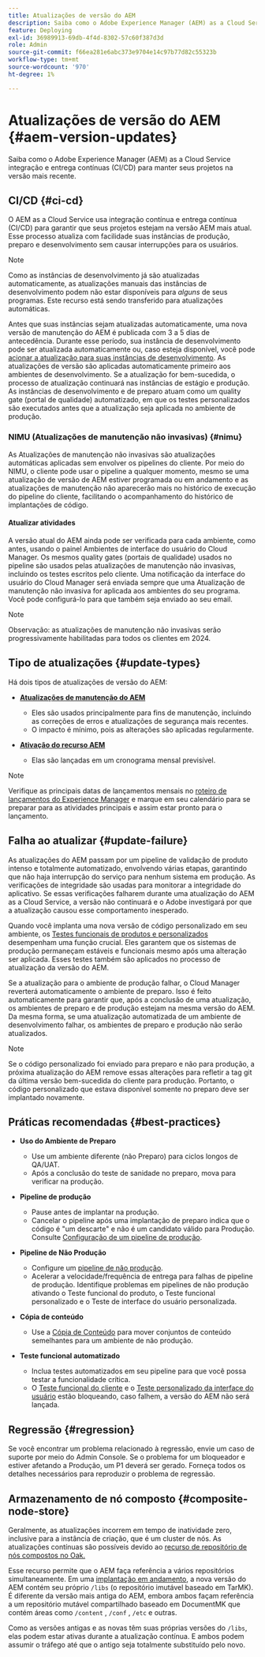 ```yaml
---
title: Atualizações de versão do AEM
description: Saiba como o Adobe Experience Manager (AEM) as a Cloud Service integração e entrega contínuas (CI/CD) para manter seus projetos na versão mais recente.
feature: Deploying
exl-id: 36989913-69db-4f4d-8302-57c60f387d3d
role: Admin
source-git-commit: f66ea281e6abc373e9704e14c97b77d82c55323b
workflow-type: tm+mt
source-wordcount: '970'
ht-degree: 1%

---
```



# Atualizações de versão do AEM {#aem-version-updates}

Saiba como o Adobe Experience Manager (AEM) as a Cloud Service integração e entrega contínuas (CI/CD) para manter seus projetos na versão mais recente.

## CI/CD {#ci-cd}

O AEM as a Cloud Service usa integração contínua e entrega contínua (CI/CD) para garantir que seus projetos estejam na versão AEM mais atual. Esse processo atualiza com facilidade suas instâncias de produção, preparo e desenvolvimento sem causar interrupções para os usuários.

>[!NOTE]
> Como as instâncias de desenvolvimento já são atualizadas automaticamente, as atualizações manuais das instâncias de desenvolvimento podem não estar disponíveis para _alguns_ de seus programas. Este recurso está sendo transferido para atualizações automáticas.

Antes que suas instâncias sejam atualizadas automaticamente, uma nova versão de manutenção do AEM é publicada com 3 a 5 dias de antecedência. Durante esse período, sua instância de desenvolvimento pode ser atualizada automaticamente ou, caso esteja disponível, você pode [acionar a atualização para suas instâncias de desenvolvimento](/help/implementing/cloud-manager/manage-environments.md#updating-dev-environment). As atualizações de versão são aplicadas automaticamente primeiro aos ambientes de desenvolvimento. Se a atualização for bem-sucedida, o processo de atualização continuará nas instâncias de estágio e produção. As instâncias de desenvolvimento e de preparo atuam como um quality gate (portal de qualidade) automatizado, em que os testes personalizados são executados antes que a atualização seja aplicada no ambiente de produção.

### NIMU (Atualizações de manutenção não invasivas) {#nimu}

As Atualizações de manutenção não invasivas são atualizações automáticas aplicadas sem envolver os pipelines do cliente.
Por meio do NIMU, o cliente pode usar o pipeline a qualquer momento, mesmo se uma atualização de versão de AEM estiver programada ou em andamento e as atualizações de manutenção não aparecerão mais no histórico de execução do pipeline do cliente, facilitando o acompanhamento do histórico de implantações de código.

#### Atualizar atividades

A versão atual do AEM ainda pode ser verificada para cada ambiente, como antes, usando o painel Ambientes de interface do usuário do Cloud Manager. Os mesmos quality gates (portais de qualidade) usados no pipeline são usados pelas atualizações de manutenção não invasivas, incluindo os testes escritos pelo cliente.
Uma notificação da interface do usuário do Cloud Manager será enviada sempre que uma Atualização de manutenção não invasiva for aplicada aos ambientes do seu programa. Você pode configurá-lo para que também seja enviado ao seu email.

>[!NOTE]
>
> Observação: as atualizações de manutenção não invasivas serão progressivamente habilitadas para todos os clientes em 2024.


## Tipo de atualizações {#update-types}

Há dois tipos de atualizações de versão do AEM:

* [**Atualizações de manutenção do AEM**](/help/release-notes/maintenance/latest.md)

   * Eles são usados principalmente para fins de manutenção, incluindo as correções de erros e atualizações de segurança mais recentes.
   * O impacto é mínimo, pois as alterações são aplicadas regularmente.

* [**Ativação do recurso AEM**](/help/release-notes/release-notes-cloud/release-notes-current.md)

   * Elas são lançadas em um cronograma mensal previsível.

>[!NOTE]
>
> Verifique as principais datas de lançamentos mensais no [roteiro de lançamentos do Experience Manager](https://experienceleague.adobe.com/docs/experience-manager-release-information/aem-release-updates/update-releases-roadmap.html?lang=pt-BR#aem-as-cloud-service) e marque em seu calendário para se preparar para as atividades principais e assim estar pronto para o lançamento.

## Falha ao atualizar {#update-failure}

As atualizações do AEM passam por um pipeline de validação de produto intenso e totalmente automatizado, envolvendo várias etapas, garantindo que não haja interrupção do serviço para nenhum sistema em produção. As verificações de integridade são usadas para monitorar a integridade do aplicativo. Se essas verificações falharem durante uma atualização do AEM as a Cloud Service, a versão não continuará e o Adobe investigará por que a atualização causou esse comportamento inesperado.

Quando você implanta uma nova versão de código personalizado em seu ambiente, os [Testes funcionais de produtos e personalizados](/help/implementing/cloud-manager/overview-test-results.md#functional-testing) desempenham uma função crucial. Eles garantem que os sistemas de produção permaneçam estáveis e funcionais mesmo após uma alteração ser aplicada. Esses testes também são aplicados no processo de atualização da versão do AEM.

Se a atualização para o ambiente de produção falhar, o Cloud Manager reverterá automaticamente o ambiente de preparo. Isso é feito automaticamente para garantir que, após a conclusão de uma atualização, os ambientes de preparo e de produção estejam na mesma versão do AEM.
Da mesma forma, se uma atualização automatizada de um ambiente de desenvolvimento falhar, os ambientes de preparo e produção não serão atualizados.

>[!NOTE]
>
>Se o código personalizado foi enviado para preparo e não para produção, a próxima atualização do AEM remove essas alterações para refletir a tag git da última versão bem-sucedida do cliente para produção. Portanto, o código personalizado que estava disponível somente no preparo deve ser implantado novamente.

## Práticas recomendadas {#best-practices}

* **Uso do Ambiente de Preparo**
   * Use um ambiente diferente (não Preparo) para ciclos longos de QA/UAT.
   * Após a conclusão do teste de sanidade no preparo, mova para verificar na produção.

* **Pipeline de produção**
   * Pause antes de implantar na produção.
   * Cancelar o pipeline após uma implantação de preparo indica que o código é &quot;um descarte&quot; e não é um candidato válido para Produção. Consulte [Configuração de um pipeline de produção](/help/implementing/cloud-manager/configuring-pipelines/configuring-production-pipelines.md).

* **Pipeline de Não Produção**
   * Configure um [pipeline de não produção](/help/implementing/cloud-manager/configuring-pipelines/configuring-non-production-pipelines.md#full-stack-code).
   * Acelerar a velocidade/frequência de entrega para falhas de pipeline de produção. Identifique problemas em pipelines de não produção ativando o Teste funcional do produto, o Teste funcional personalizado e o Teste de interface do usuário personalizada.

* **Cópia de conteúdo**
   * Use a [Cópia de Conteúdo](/help/implementing/developing/tools/content-copy.md) para mover conjuntos de conteúdo semelhantes para um ambiente de não produção.

* **Teste funcional automatizado**
   * Inclua testes automatizados em seu pipeline para que você possa testar a funcionalidade crítica.
   * O [Teste funcional do cliente](/help/implementing/cloud-manager/functional-testing.md#custom-functional-testing) e o [Teste personalizado da interface do usuário](/help/implementing/cloud-manager/functional-testing.md#custom-ui-testing) estão bloqueando, caso falhem, a versão do AEM não será lançada.

## Regressão {#regression}

Se você encontrar um problema relacionado à regressão, envie um caso de suporte por meio do Admin Console. Se o problema for um bloqueador e estiver afetando a Produção, um P1 deverá ser gerado. Forneça todos os detalhes necessários para reproduzir o problema de regressão.

## Armazenamento de nó composto {#composite-node-store}

Geralmente, as atualizações incorrem em tempo de inatividade zero, inclusive para a instância de criação, que é um cluster de nós. As atualizações contínuas são possíveis devido ao [recurso de repositório de nós compostos no Oak.](https://jackrabbit.apache.org/oak/docs/nodestore/compositens.html)

Esse recurso permite que o AEM faça referência a vários repositórios simultaneamente. Em uma [implantação em andamento](/help/implementing/deploying/overview.md#how-rolling-deployments-work), a nova versão do AEM contém seu próprio `/libs` (o repositório imutável baseado em TarMK). É diferente da versão mais antiga do AEM, embora ambos façam referência a um repositório mutável compartilhado baseado em DocumentMK que contém áreas como `/content` , `/conf` , `/etc` e outras.

Como as versões antigas e as novas têm suas próprias versões do `/libs`, elas podem estar ativas durante a atualização contínua. E ambos podem assumir o tráfego até que o antigo seja totalmente substituído pelo novo.
